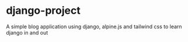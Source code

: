 # django-project
A simple blog application using django, alpine.js and tailwind css to learn django in and out
